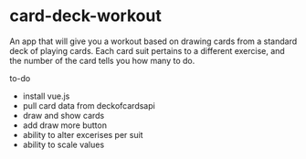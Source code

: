# card-deck-workout

An app that will give you a workout based on drawing cards from a standard deck of playing cards. Each card suit pertains to a different exercise, and the number of the card tells you how many to do. 

to-do
* install vue.js
* pull card data from deckofcardsapi
* draw and show cards
* add draw more button
* ability to alter excerises per suit
* ability to scale values
